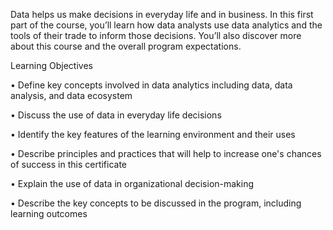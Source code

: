 Data helps us make decisions in everyday life and in business. In this first part of the course, you’ll learn how data analysts use data analytics and the tools of their trade to inform those decisions. You’ll also discover more about this course and the overall program expectations.

Learning Objectives

•	Define key concepts involved in data analytics including data, data analysis, and data ecosystem

•	Discuss the use of data in everyday life decisions

•	Identify the key features of the learning environment and their uses

•	Describe principles and practices that will help to increase one's chances of success in this certificate

•	Explain the use of data in organizational decision-making

•	Describe the key concepts to be discussed in the program, including learning outcomes
